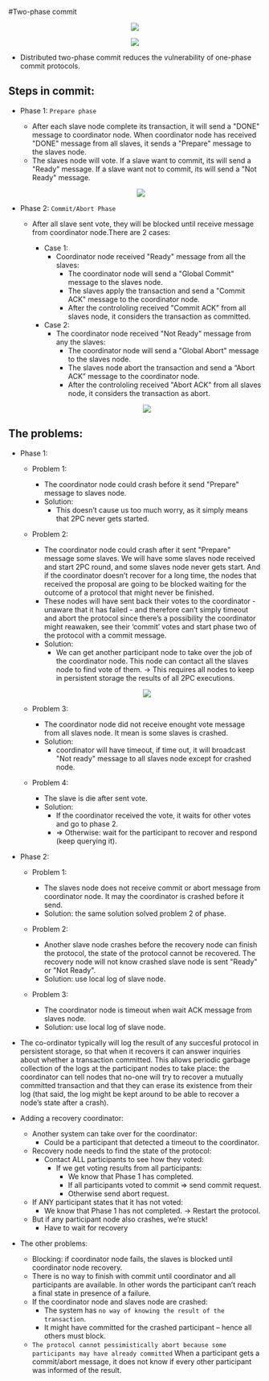 #Two-phase commit

<p align="center">
  <img src="https://i.imgur.com/A81m84ym.png">
</p>

<p align="center">
  <img src="https://i.imgur.com/DYzgzf8m.png">
</p>

- Distributed two-phase commit reduces the vulnerability of one-phase commit protocols.

## Steps in commit:
  - Phase 1: `Prepare phase`
      - After each slave node complete its transaction, it will send a "DONE" message to coordinator node. When coordinator node has received "DONE" message from all slaves, it sends a "Prepare" message to the slaves node.
      - The slaves node will vote. If a slave want to commit, its will send a "Ready" message. If a slave want not to commit, its will send a "Not Ready" message.

      <p align="center">
        <img src="https://i.imgur.com/ZKyjU46l.png">
      </p>

  - Phase 2: `Commit/Abort Phase`
      - After all slave sent vote, they will be blocked until receive message from coordinator node.There are 2 cases:
        - Case 1: 
            - Coordinator node received "Ready" message from all the slaves:
                - The coordinator node will send a "Global Commit" message to the slaves node.
                - The slaves apply the transaction and send a "Commit ACK" message to the coordinator node.
                - After the controloling received "Commit ACK" from all slaves node, it considers the transaction as committed.
        - Case 2:
            - The coordinator node received "Not Ready" message from any the slaves:
                - The coordinator node will send a "Global Abort" message to the slaves node.
                - The slaves node abort the transaction and send a “Abort ACK” message to the coordinator node.
                - After the controloling received "Abort ACK" from all slaves node, it considers the transaction as abort.

        <p align="center">
          <img src="https://i.imgur.com/v3twia4l.png">
        </p>

## The problems:
  - Phase 1:
      - Problem 1:
          - The coordinator node could crash before it send "Prepare" message to slaves node.
          - Solution:
              -  This doesn’t cause us too much worry, as it simply means that 2PC never gets started.
      - Problem 2:
          - The coordinator node could crash after it sent "Prepare" message some slaves. We will have some slaves node received and start 2PC round, and some slaves node never gets start. And if the coordinator doesn’t recover for a long time, the nodes that received the proposal are going to be blocked waiting for the outcome of a protocol that might never be finished.
          - These nodes will have sent back their votes to the coordinator - unaware that it has failed - and therefore can’t simply timeout and abort the protocol since there’s a possibility the coordinator might reawaken, see their ‘commit’ votes and start phase two of the protocol with a commit message.
          - Solution: 
              - We can get another participant node to take over the job of the coordinator node. This node can contact all the slaves node to find vote of them.
              ->  This requires all nodes to keep in persistent storage the results of all 2PC executions.
          
          <p align="center">
            <img src="https://i.imgur.com/9tuuOAAl.png">
          </p>

      - Problem 3:
          - The coordinator node did not receive enought vote message from all slaves node. It mean is some slaves is crashed.
          - Solution:
              - coordinator will have timeout, if time out, it will broadcast "Not ready" message to all slaves node except for crashed node.

      - Problem 4: 
          - The slave is die after sent vote.
          - Solution:
              - If the coordinator received the vote, it waits for other votes and go to phase 2.
              - ⇒ Otherwise: wait for the participant to recover and respond (keep querying it).

  - Phase 2:
      - Problem 1: 
          - The slaves node does not receive commit or abort message from coordinator node. It may the coordinator is crashed before it send.
          - Solution: the same solution solved problem 2 of phase.
      - Problem 2: 
          -  Another slave node crashes before the recovery node can finish the protocol, the state of the protocol cannot be recovered. The recovery node will not know crashed slave node is sent "Ready" or "Not Ready".
          - Solution: use local log of slave node.

      - Problem 3:
          - The coordinator node is timeout when wait ACK message from slaves node.
          - Solution: use local log of slave node.


- The co-ordinator typically will log the result of any succesful protocol in persistent storage, so that when it recovers it can answer inquiries about whether a transaction committed. This allows periodic garbage collection of the logs at the participant nodes to take place: the coordinator can tell nodes that no-one will try to recover a mutually committed transaction and that they can erase its existence from their log (that said, the log might be kept around to be able to recover a node’s state after a crash).
 
- Adding a recovery coordinator:
    - Another system can take over for the coordinator:
        - Could be a participant that detected a timeout to the coordinator.
    - Recovery node needs to find the state of the protocol:
        - Contact ALL participants to see how they voted:
            - If we get voting results from all participants:
                - We know that Phase 1 has completed.
                - If all participants voted to commit ⇒ send commit request.
                - Otherwise send abort request.
    - If ANY participant states that it has not voted:
        - We know that Phase 1 has not completed.
        -> Restart the protocol.
    - But if any participant node also crashes, we’re stuck!
        - Have to wait for recovery

- The other problems:
    - Blocking: if coordinator node fails, the slaves is blocked until coordinator node recovery.
    - There is no way to finish with commit until coordinator and all participants are available. In other words the participant can’t reach a final state in presence of a failure.
    - If the coordinator node and slaves node are crashed:
        - The system has `no way of knowing the result of the transaction`.
        - It might have committed for the crashed participant – hence all others must block. 
    - `The protocol cannot pessimistically abort because some participants may have already committed`
    When a participant gets a commit/abort message, it does not know if every other participant was informed of the result.
